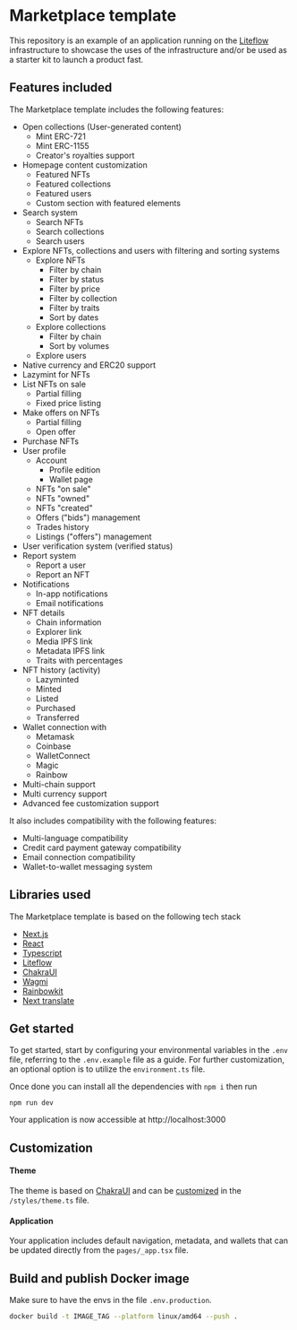# Marketplace template

This repository is an example of an application running on the [Liteflow](https://liteflow.com) infrastructure to showcase the uses of the infrastructure and/or be used as a starter kit to launch a product fast.

## Features included

The Marketplace template includes the following features:

- Open collections (User-generated content)
  - Mint ERC-721
  - Mint ERC-1155
  - Creator's royalties support
- Homepage content customization
  - Featured NFTs
  - Featured collections
  - Featured users
  - Custom section with featured elements
- Search system
  - Search NFTs
  - Search collections
  - Search users
- Explore NFTs, collections and users with filtering and sorting systems
  - Explore NFTs
    - Filter by chain
    - Filter by status
    - Filter by price
    - Filter by collection
    - Filter by traits
    - Sort by dates
  - Explore collections
    - Filter by chain
    - Sort by volumes
  - Explore users
- Native currency and ERC20 support
- Lazymint for NFTs
- List NFTs on sale
  - Partial filling
  - Fixed price listing
- Make offers on NFTs
  - Partial filling
  - Open offer
- Purchase NFTs
- User profile
  - Account
    - Profile edition
    - Wallet page
  - NFTs "on sale"
  - NFTs "owned"
  - NFTs "created"
  - Offers ("bids") management
  - Trades history
  - Listings ("offers") management
- User verification system (verified status)
- Report system
  - Report a user
  - Report an NFT
- Notifications
  - In-app notifications
  - Email notifications
- NFT details
  - Chain information
  - Explorer link
  - Media IPFS link
  - Metadata IPFS link
  - Traits with percentages
- NFT history (activity)
  - Lazyminted
  - Minted
  - Listed
  - Purchased
  - Transferred
- Wallet connection with
  - Metamask
  - Coinbase
  - WalletConnect
  - Magic
  - Rainbow
- Multi-chain support
- Multi currency support
- Advanced fee customization support

It also includes compatibility with the following features:

- Multi-language compatibility
- Credit card payment gateway compatibility
- Email connection compatibility
- Wallet-to-wallet messaging system

## Libraries used

The Marketplace template is based on the following tech stack

- [Next.js](https://nextjs.org/)
- [React](https://reactjs.org/)
- [Typescript](https://www.typescriptlang.org/)
- [Liteflow](https://liteflow.com/)
- [ChakraUI](https://chakra-ui.com/)
- [Wagmi](https://wagmi.sh/)
- [Rainbowkit](https://rainbowkit.com/)
- [Next translate](https://github.com/aralroca/next-translate)

## Get started

To get started, start by configuring your environmental variables in the `.env` file, referring to the `.env.example` file as a guide.
For further customization, an optional option is to utilize the `environment.ts` file.

Once done you can install all the dependencies with `npm i` then run

```
npm run dev
```

Your application is now accessible at http://localhost:3000

## Customization

#### Theme

The theme is based on [ChakraUI](https://chakra-ui.com/) and can be [customized](https://chakra-ui.com/docs/styled-system/customize-theme) in the `/styles/theme.ts` file.

#### Application

Your application includes default navigation, metadata, and wallets that can be updated directly from the `pages/_app.tsx` file.

## Build and publish Docker image

Make sure to have the envs in the file `.env.production`.

```bash
docker build -t IMAGE_TAG --platform linux/amd64 --push .
```
